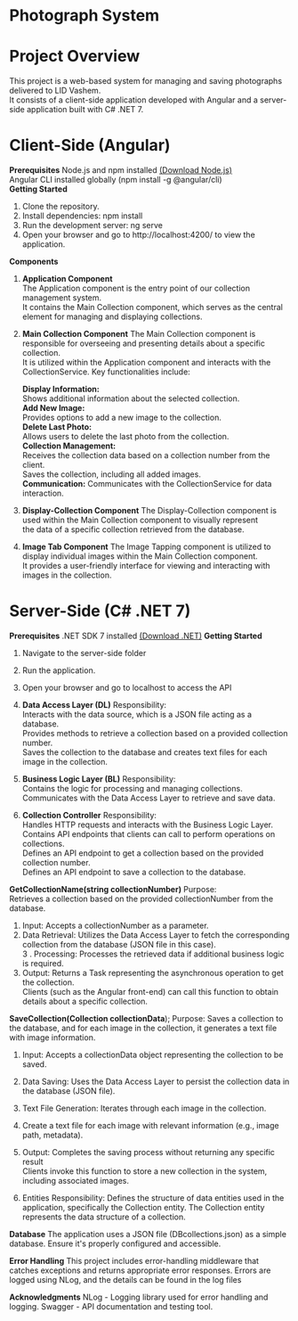 # Photograph System 
# Project Overview
This project is a web-based system for managing and saving photographs delivered to LID Vashem. </br>
It consists of a client-side application developed with Angular and a server-side application built with C# .NET 7. </br>

# Client-Side (Angular)
**Prerequisites**
Node.js and npm installed [(Download Node.js)](https://nodejs.org/en) </br>
Angular CLI installed globally (npm install -g @angular/cli) </br>
**Getting Started**
1. Clone the repository.
2. Install dependencies: npm install
3. Run the development server: ng serve
4. Open your browser and go to http://localhost:4200/ to view the application.

**Components**
1. **Application Component** </br>
The Application component is the entry point of our collection management system.</br>
It contains the Main Collection component, which serves as the central element for managing and displaying collections.</br>

3. **Main Collection Component**
The Main Collection component is responsible for overseeing and presenting details about a specific collection.</br>
It is utilized within the Application component and interacts with the CollectionService. Key functionalities include:</br>

      **Display Information:**</br>
      Shows additional information about the selected collection.</br>
      **Add New Image:**</br>
      Provides options to add a new image to the collection.</br>
      **Delete Last Photo:**</br>
      Allows users to delete the last photo from the collection.</br>
      **Collection Management:**</br>
      Receives the collection data based on a collection number from the client.</br>
      Saves the collection, including all added images.</br>
 **Communication:**
 Communicates with the CollectionService for data interaction.</br>

3. **Display-Collection Component**
The Display-Collection component is used within the Main Collection component to visually represent</br>
the data of a specific collection retrieved from the database.</br>

5. **Image Tab Component**
The Image Tapping component is utilized to display individual images within the Main Collection component.</br>
It provides a user-friendly interface for viewing and interacting with images in the collection.</br>

# Server-Side (C# .NET 7)
**Prerequisites**
.NET SDK 7 installed [(Download .NET)](https://dotnet.microsoft.com/en-us/download)
**Getting Started**
1. Navigate to the server-side folder
2. Run the application.
3. Open your browser and go to localhost to access the API

1. **Data Access Layer (DL)**
Responsibility:</br>
Interacts with the data source, which is a JSON file acting as a database.</br>
Provides methods to retrieve a collection based on a provided collection number.</br>
Saves the collection to the database and creates text files for each image in the collection.</br>

3. **Business Logic Layer (BL)**
Responsibility:</br>
Contains the logic for processing and managing collections.</br>
Communicates with the Data Access Layer to retrieve and save data.</br>

4. **Collection Controller**
Responsibility:</br>
Handles HTTP requests and interacts with the Business Logic Layer.</br>
Contains API endpoints that clients can call to perform operations on collections.</br>
Defines an API endpoint to get a collection based on the provided collection number.</br>
Defines an API endpoint to save a collection to the database.</br>

**GetCollectionName(string collectionNumber)**
Purpose:</br>
Retrieves a collection based on the provided collectionNumber from the database.</br>
1. Input: Accepts a collectionNumber as a parameter.</br>
2. Data Retrieval: Utilizes the Data Access Layer to fetch the corresponding collection from the database (JSON file in this case).</br>
3 . Processing: Processes the retrieved data if additional business logic is required.</br>
4. Output: Returns a Task<Collection> representing the asynchronous operation to get the collection. </br>
Clients (such as the Angular front-end) can call this function to obtain details about a specific collection.</br>

**SaveCollection(Collection collectionData**);
Purpose: Saves a collection to the database, and for each image in the collection, it generates a text file with image information.</br>
1. Input: Accepts a collectionData object representing the collection to be saved.</br>
2. Data Saving: Uses the Data Access Layer to persist the collection data in the database (JSON file).</br>
3. Text File Generation: Iterates through each image in the collection.</br>
4. Create a text file for each image with relevant information (e.g., image path, metadata).</br>
5. Output: Completes the saving process without returning any specific result</br>
Clients invoke this function to store a new collection in the system, including associated images.</br>

6. Entities
Responsibility:
Defines the structure of data entities used in the application, specifically the Collection entity.
The Collection entity represents the data structure of a collection.

**Database**
The application uses a JSON file (DBcollections.json) as a simple database. Ensure it's properly configured and accessible.
   
**Error Handling**
This project includes error-handling middleware that catches exceptions and returns appropriate error responses.
Errors are logged using NLog, and the details can be found in the log files

**Acknowledgments**
NLog - Logging library used for error handling and logging.
Swagger - API documentation and testing tool.

 
